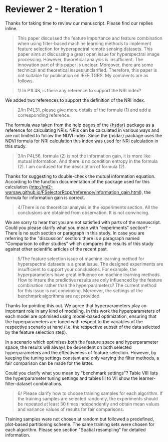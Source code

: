 # Reviewer 2 - Iteration 1

Thanks for taking time to review our manuscript.
Please find our replies inline.

> This paper discussed the feature importance and feature combination when using filter-based machine learning methods to implement feature selection for hyperspectral remote sensing datasets.
This paper aims at discussing a great open issue for hyperspectral image processing.
However, theoretical analysis is insufficient.
The innovation part of this paper is unclear.
Moreover, there are some technical and theoretical issues unclarified.
Therefore, this paper is not suitable for publication on IEEE TGRS.
My comments are as follows.

> 1/ In P1L48, is there any reference to support the NRI index?

We added two references to support the definition of the NRI index.

> 2/In P4L31, please give more details of the formula (1) and add a corresponding reference.

The formula was taken from the help pages of the [{hsdar}](https://cran.r-project.org/web/packages/hsdar/index.html) package as a reference for calculating NRIs.
NRIs can be calculated in various ways and are not limited to follow the NDVI index.
Since the {hsdar} package uses the NDVI formula for NRI calculation this index was used for NRI calculation in this study.

> 3/In P4L56, formula (2) is not the information gain, it is more like mutual information.
> And there is no condition entropy in the formula (2). I am confused for the description of formula (2).

Thanks for suggesting to double-check the mutual information equation.
According to the function documentation of the package used for this calculation (http://mi2-warsaw.github.io/FSelectorRcpp/reference/information_gain.html), the formula for information gain is correct.

> 4/There is no theoretical analysis in the experiments section. All the conclusions are obtained from observation. It is not convincing.

We are sorry to hear that you are not satisfied with parts of the manuscript.
Could you please clarify what you mean with "experiments" section? - There is no such section or paragraph in this study.
In case you are referring to the "discussion" section: there is a paragraph named "Comparison to other studies" which compares the results of this study against other scientific articles of the recent past.

> 5/The feature selection issue of machine learning method for hyperspectral datasets is a great issue. The designed experiments are insufficient to support your conclusions. For example, the hyperparameters have great influence on machine learning methods. How to insure the predictive results are only influenced by the feature combination rather than the hyperparameters? The current method for this issue is not convincing. Moreover, the settings of the benchmark algorithms are not provided.

Thanks for pointing this out.
We agree that hyperparameters play an important role in any kind of modeling.
In this work the hyperparameters of each model are optimised using model-based optimization, ensuring that the hyperparameters are tuned with respect to the variables of the respective scenario at hand (i.e. the respective subset of the data selected by the feature selection step).

In a scenario which optimises both the feature space and hyperparameter space, the results will always be dependent on both selected hyperparameters and the effectiveness of feature selection.
However, by keeping the tuning settings constant and only varying the filter methods, a fair comparison can be made for the latter.

Could you clarify what you mean by "benchmark settings"? Table VIII lists the hyperparameter tuning settings and tables III to VII show the learner-filter-dataset combinations.

> 6/ Please clarify how to choose training samples for each algorithm. If the training samples are selected randomly, the experiments should be repeated at least 30 times independently and obtain mean values and variance values of results for fair comparisons.

Training samples were not chosen at random but followed a predefined, plot-based partitioning scheme.
The same training sets were chosen for each algorithm.
Please see section "Spatial resampling" for detailed information.

